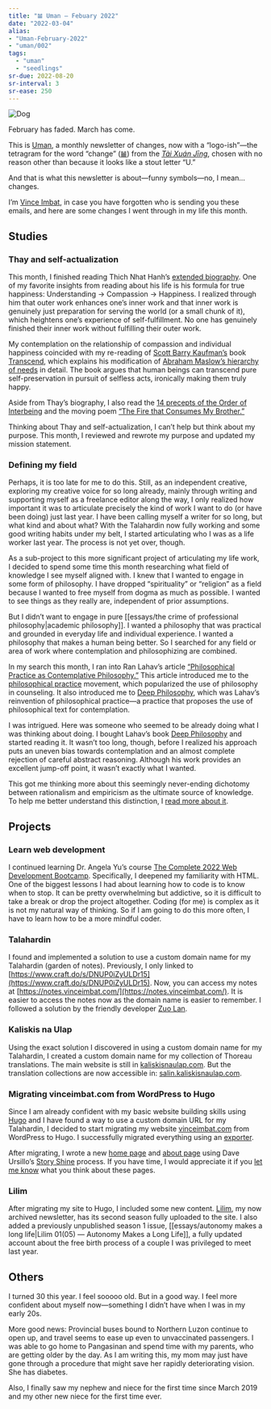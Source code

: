 ```yaml
---
title: "𝌡 Uman — Febuary 2022"
date: "2022-03-04"
alias:
- "Uman-February-2022"
- "uman/002"
tags:
  - "uman"
  - "seedlings"
sr-due: 2022-08-20
sr-interval: 3
sr-ease: 250
---
```

![Dog](essays/images/dog.jpeg)

February has faded. March has come.

This is [Uman](tags/uman.md), a monthly newsletter of changes, now with a “logo-ish”—the tetragram for the word “change” ([𝌡](https://unicode-table.com/en/1D321/)) from the [*Tài Xuán Jīng*](https://en.wikipedia.org/wiki/Taixuanjing), chosen with no reason other than because it looks like a stout letter “U.”

And that is what this newsletter is about—funny symbols—no, I mean… changes.

I’m [Vince Imbat](https://vinceimbat.com/), in case you have forgotten who is sending you these emails, and here are some changes I went through in my life this month.

## Studies

### Thay and self-actualization

This month, I finished reading Thich Nhat Hanh’s [extended biography](https://plumvillage.org/about/thich-nhat-hanh/thich-nhat-hanh-full-biography/). One of my favorite insights from reading about his life is his formula for true happiness: Understanding → Compassion → Happiness. I realized through him that outer work enhances one’s inner work and that inner work is genuinely just preparation for serving the world (or a small chunk of it), which heightens one’s experience of self-fulfillment. No one has genuinely finished their inner work without fulfilling their outer work.

My contemplation on the relationship of compassion and individual happiness coincided with my re-reading of [Scott Barry Kaufman’s](https://scottbarrykaufman.com/) book [Transcend](https://scottbarrykaufman.com/books/transcend/), which explains his modification of [Abraham Maslow’s hierarchy of needs](https://scottbarrykaufman.com/sailboat-metaphor/) in detail. The book argues that human beings can transcend pure self-preservation in pursuit of selfless acts, ironically making them truly happy.

Aside from Thay’s biography, I also read the [14 precepts of the Order of Interbeing](https://plumvillage.org/mindfulness-practice/the-14-mindfulness-trainings/) and the moving poem [“The Fire that Consumes My Brother.”](https://www.mindfulnessbell.org/archive/2015/11/poem-the-fire-that-consumes-my-brother)

Thinking about Thay and self-actualization, I can’t help but think about my purpose. This month, I reviewed and rewrote my purpose and updated my mission statement.

### Defining my field

Perhaps, it is too late for me to do this. Still, as an independent creative, exploring my creative voice for so long already, mainly through writing and supporting myself as a freelance editor along the way, I only realized how important it was to articulate precisely the kind of work I want to do (or have been doing) just last year. I have been calling myself a writer for so long, but what kind and about what? With the Talahardin now fully working and some good writing habits under my belt, I started articulating who I was as a life worker last year. The process is not yet over, though.

As a sub-project to this more significant project of articulating my life work, I decided to spend some time this month researching what field of knowledge I see myself aligned with. I knew that I wanted to engage in some form of philosophy. I have dropped “spirituality” or “religion” as a field because I wanted to free myself from dogma as much as possible. I wanted to see things as they really are, independent of prior assumptions.

But I didn’t want to engage in pure [[essays/the crime of professional philosophy|academic philosophy]]. I wanted a philosophy that was practical and grounded in everyday life and individual experience. I wanted a philosophy that makes a human being better. So I searched for any field or area of work where contemplation and philosophizing are combined.

In my search this month, I ran into Ran Lahav’s article [“Philosophical Practice as Contemplative Philosophy.”](http://www.society-for-philosophy-in-practice.org/journal/pdf/8-1%2003%20Lahav%20-%20Contemplative.pdf) This article introduced me to the [philosophical practice](https://philopractice.org/) movement, which popularized the use of philosophy in counseling. It also introduced me to [Deep Philosophy](https://dphilo.org/), which was Lahav’s reinvention of philosophical practice—a practice that proposes the use of philosophical text for contemplation.

I was intrigued. Here was someone who seemed to be already doing what I was thinking about doing. I bought Lahav’s book [Deep Philosophy](https://www.amazon.com/What-Deep-Philosophy-inner-depth/dp/1947515098) and started reading it. It wasn’t too long, though, before I realized his approach puts an uneven bias towards contemplation and an almost complete rejection of careful abstract reasoning. Although his work provides an excellent jump-off point, it wasn’t exactly what I wanted.

This got me thinking more about this seemingly never-ending dichotomy between rationalism and empiricism as the ultimate source of knowledge. To help me better understand this distinction, I [read more about it](https://plato.stanford.edu/entries/rationalism-empiricism/).

## Projects

### Learn web development

I continued learning Dr. Angela Yu’s course [The Complete 2022 Web Development Bootcamp](https://www.udemy.com/course/the-complete-web-development-bootcamp/). Specifically, I deepened my familiarity with HTML. One of the biggest lessons I had about learning how to code is to know when to stop. It can be pretty overwhelming but addictive, so it is difficult to take a break or drop the project altogether. Coding (for me) is complex as it is not my natural way of thinking. So if I am going to do this more often, I have to learn how to be a more mindful coder.

### Talahardin

I found and implemented a solution to use a custom domain name for my Talahardin (garden of notes). Previously, I only linked to [https://www.craft.do/s/DNUP0iZyULDr15](https://www.craft.do/s/DNUP0iZyULDr15). Now, you can access my notes at [https://notes.vinceimbat.com/](https://notes.vinceimbat.com/). It is easier to access the notes now as the domain name is easier to remember. I followed a solution by the friendly developer [Zuo Lan](https://zuolan.me/craft_custom_domain_en).

### Kaliskis na Ulap

Using the exact solution I discovered in using a custom domain name for my Talahardin, I created a custom domain name for my collection of Thoreau translations. The main website is still in [kaliskisnaulap.com](https://kaliskisnaulap.com/). But the translation collections are now accessible in: [salin.kaliskisnaulap.com](https://salin.kaliskisnaulap.com/).

### Migrating vinceimbat.com from WordPress to Hugo

Since I am already confident with my basic website building skills using [Hugo](https://gohugo.io/) and I have found a way to use a custom domain URL for my Talahardin, I decided to start migrating my website [vinceimbat.com](https://vinceimbat.com/) from WordPress to Hugo. I successfully migrated everything using an [exporter](https://github.com/lonekorean/wordpress-export-to-markdown).

After migrating, I wrote a new [home page](https://vinceimbat.com/) and [about page](https://vinceimbat.com/about/) using Dave Ursillo’s [Story Shine](https://daveursillo.com/story-shine/) process. If you have time, I would appreciate it if you [let me know](mailto:vince@vinceimbat.com) what you think about these pages.

### Lilim

After migrating my site to Hugo, I included some new content. [Lilim](tags/lilim.md), my now archived newsletter, has its second season fully uploaded to the site. I also added a previously unpublished season 1 issue, [[essays/autonomy makes a long life|Lilim 01(05) — Autonomy Makes a Long Life]], a fully updated account about the free birth process of a couple I was privileged to meet last year.

## Others

I turned 30 this year. I feel sooooo old. But in a good way. I feel more confident about myself now—something I didn’t have when I was in my early 20s.

More good news: Provincial buses bound to Northern Luzon continue to open up, and travel seems to ease up even to unvaccinated passengers. I was able to go home to Pangasinan and spend time with my parents, who are getting older by the day. As I am writing this, my mom may just have gone through a procedure that might save her rapidly deteriorating vision. She has diabetes.

Also, I finally saw my nephew and niece for the first time since March 2019 and my other new niece for the first time ever.